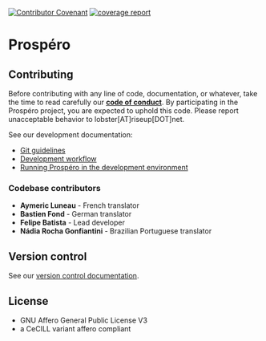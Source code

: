 [![Contributor Covenant](https://img.shields.io/badge/Contributor%20Covenant-v2.0%20adopted-ff69b4.svg)](CODE_OF_CONDUCT.md)
[![coverage report](https://framagit.org/prospero/prospero/badges/develop/coverage.svg)](https://prospero.frama.io/prospero/coverage)


# Prospéro

## Contributing

Before contributing with any line of code, documentation, or whatever, take the
time to read carefully our **[code of conduct](CODE_OF_CONDUCT.md)**. By
participating in the Prospéro project, you are expected to uphold this code.
Please report unacceptable behavior to lobster[AT]riseup[DOT]net.

See our development documentation:

* [Git guidelines](docs/git_guidelines.md)
* [Development workflow](docs/development_workflow.md)
* [Running Prospéro in the development environment](docs/running_prospero_in_the_development_environment.md)

### Codebase contributors

* **Aymeric Luneau** - French translator
* **Bastien Fond** - German translator
* **Felipe Batista** - Lead developer
* **Nádia Rocha Gonfiantini** - Brazilian Portuguese translator

## Version control

See our [version control documentation](docs/versioning_control.md).

## License

- GNU Affero General Public License V3
- a CeCILL variant affero compliant
